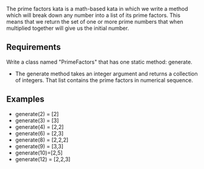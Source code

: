 The prime factors kata is a math-based kata in which we write a method which will break down any number into a list of its prime factors. This means that we return the set of one or more prime numbers that when multiplied together will give us the initial number.

## Requirements
Write a class named "PrimeFactors" that has one static method: generate.
* The generate method takes an integer argument and returns a collection of integers. That list contains the prime factors in numerical sequence.

## Examples
* generate(2) = [2]
* generate(3) = [3]
* generate(4) = [2,2]
* generate(6) = [2,3]
* generate(8) = [2,2,2]
* generate(9) = [3,3]
* generate(10)=[2,5]
* generate(12) = [2,2,3]
